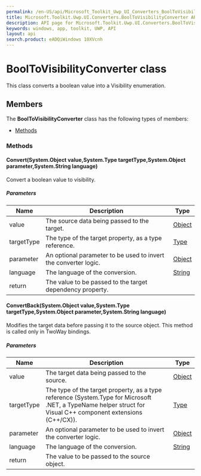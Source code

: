 ```yaml
---
permalink: /en-US/api/Microsoft_Toolkit_Uwp_UI_Converters_BoolToVisibilityConverter.htm
title: Microsoft.Toolkit.Uwp.UI.Converters.BoolToVisibilityConverter API 
description: API page for Microsoft.Toolkit.Uwp.UI.Converters.BoolToVisibilityConverter
keywords: windows, app, toolkit, UWP, API
layout: api
search.product: eADQiWindows 10XVcnh
---
```



# BoolToVisibilityConverter class

This class converts a boolean value into a Visibility enumeration.

## Members

The **BoolToVisibilityConverter** class has the following types of members:

* [Methods](#Methods)

### Methods

#### Convert(System.Object value,System.Type targetType,System.Object parameter,System.String language)

Convert a boolean value to visibility.

##### Parameters



| Name | Description | Type || --- | --- | --- || value | The source data being passed to the target. | [Object](https://msdn.microsoft.com/library/windows/apps/System.Object) || targetType | The type of the target property, as a type reference. | [Type](https://msdn.microsoft.com/library/windows/apps/System.Type) || parameter | An optional parameter to be used to invert the converter logic. | [Object](https://msdn.microsoft.com/library/windows/apps/System.Object) || language | The language of the conversion. | [String](https://msdn.microsoft.com/library/windows/apps/System.String) || return |The value to be passed to the target dependency property. |




#### ConvertBack(System.Object value,System.Type targetType,System.Object parameter,System.String language)

Modifies the target data before passing it to the source object. This method is called only in TwoWay bindings.

##### Parameters



| Name | Description | Type || --- | --- | --- || value | The target data being passed to the source. | [Object](https://msdn.microsoft.com/library/windows/apps/System.Object) || targetType | The type of the target property, as a type reference (System.Type for Microsoft .NET, a TypeName helper struct for Visual C++ component extensions (C++/CX)). | [Type](https://msdn.microsoft.com/library/windows/apps/System.Type) || parameter | An optional parameter to be used to invert the converter logic. | [Object](https://msdn.microsoft.com/library/windows/apps/System.Object) || language | The language of the conversion. | [String](https://msdn.microsoft.com/library/windows/apps/System.String) || return |The value to be passed to the source object. |



